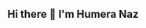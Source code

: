 ## Hi there 👋 I'm Humera Naz

<!--
**HUMERANAZ/HUMERANAZ** is a ✨ _special_ ✨ repository because its `README.md` (this file) appears on your GitHub profile.

Data-driven professional with expertise in data science and analytics. Skilled in extracting actionable insights from complex datasets. As a Coding Trainer at Infinity Learn, I excel at simplifying technical concepts. My experience spans web development, IT consulting, and delivering impactful data-driven solutions for industry clients. Proficient in Python, SQL, machine learning algorithms, and data visualization tools. Let's collaborate to turn data into tangible results.
Mobile: 8317044895

Email: humeranaz911@gmail.com

🔭 I’m currently working on Data Science & Machine Learning, Data Analysis, and Data Visualization.

🌱 I’m currently learning Data Science, Deep Learning, end-to-end projects, and Databricks.

👯 I’m looking to collaborate on Data-Driven Projects and data-related Jobs.
💬 Talk to me about Python, Machine Learning, SQL, Freelancing opportunities, Open Source, NLP, Deep Learning, Statistics, and Mathematics.

😄 Words that describe me - Passionate, Self-motivated, Focused, multitasking, hardworking & curious.
